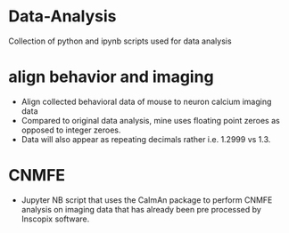 # Data-Analysis
Collection of python and ipynb scripts used for data analysis

# align behavior and imaging
  - Align collected behavioral data of mouse to neuron calcium imaging data
  - Compared to original data analysis, mine uses floating point zeroes as opposed to integer zeroes.
  - Data will also appear as repeating decimals rather i.e. 1.2999 vs 1.3.
  
# CNMFE
  - Jupyter NB script that uses the CaImAn package to perform CNMFE analysis on imaging data that has already been pre processed by Inscopix software.
  

